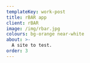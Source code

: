 ```yaml
---
templateKey: work-post
title: rBAR app
client: rBAR
image: /img/rbar.jpg
colours: bg-orange near-white
about: >-
  A site to test.
order: 3
---
```


